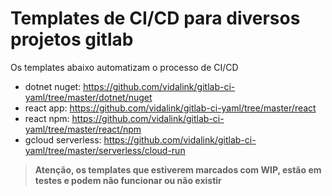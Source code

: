 # Templates de CI/CD para diversos projetos gitlab
Os templates abaixo automatizam o processo de CI/CD
- dotnet nuget: https://github.com/vidalink/gitlab-ci-yaml/tree/master/dotnet/nuget
- react app: https://github.com/vidalink/gitlab-ci-yaml/tree/master/react
- react npm: https://github.com/vidalink/gitlab-ci-yaml/tree/master/react/npm
- gcloud serverless: https://github.com/vidalink/gitlab-ci-yaml/tree/master/serverless/cloud-run

> **Atenção, os templates que estiverem marcados com WIP, estão em testes e podem não funcionar ou não existir**
